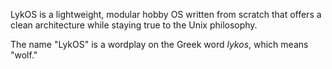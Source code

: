 LykOS is a lightweight, modular hobby OS written from scratch that offers a clean architecture while staying true to the Unix philosophy.

The name "LykOS" is a wordplay on the Greek word *lykos*, which means "wolf."
